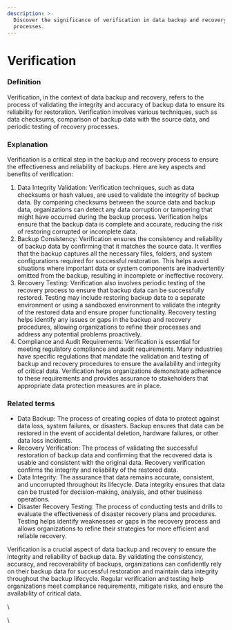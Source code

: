 ```yaml
---
description: >-
  Discover the significance of verification in data backup and recovery
  processes.
---
```


# Verification

### Definition

Verification, in the context of data backup and recovery, refers to the process of validating the integrity and accuracy of backup data to ensure its reliability for restoration. Verification involves various techniques, such as data checksums, comparison of backup data with the source data, and periodic testing of recovery processes.

### Explanation

Verification is a critical step in the backup and recovery process to ensure the effectiveness and reliability of backups. Here are key aspects and benefits of verification:

1. Data Integrity Validation: Verification techniques, such as data checksums or hash values, are used to validate the integrity of backup data. By comparing checksums between the source data and backup data, organizations can detect any data corruption or tampering that might have occurred during the backup process. Verification helps ensure that the backup data is complete and accurate, reducing the risk of restoring corrupted or incomplete data.
2. Backup Consistency: Verification ensures the consistency and reliability of backup data by confirming that it matches the source data. It verifies that the backup captures all the necessary files, folders, and system configurations required for successful restoration. This helps avoid situations where important data or system components are inadvertently omitted from the backup, resulting in incomplete or ineffective recovery.
3. Recovery Testing: Verification also involves periodic testing of the recovery process to ensure that backup data can be successfully restored. Testing may include restoring backup data to a separate environment or using a sandboxed environment to validate the integrity of the restored data and ensure proper functionality. Recovery testing helps identify any issues or gaps in the backup and recovery procedures, allowing organizations to refine their processes and address any potential problems proactively.
4. Compliance and Audit Requirements: Verification is essential for meeting regulatory compliance and audit requirements. Many industries have specific regulations that mandate the validation and testing of backup and recovery procedures to ensure the availability and integrity of critical data. Verification helps organizations demonstrate adherence to these requirements and provides assurance to stakeholders that appropriate data protection measures are in place.

### Related terms

* Data Backup: The process of creating copies of data to protect against data loss, system failures, or disasters. Backup ensures that data can be restored in the event of accidental deletion, hardware failures, or other data loss incidents.
* Recovery Verification: The process of validating the successful restoration of backup data and confirming that the recovered data is usable and consistent with the original data. Recovery verification confirms the integrity and reliability of the restored data.
* Data Integrity: The assurance that data remains accurate, consistent, and uncorrupted throughout its lifecycle. Data integrity ensures that data can be trusted for decision-making, analysis, and other business operations.
* Disaster Recovery Testing: The process of conducting tests and drills to evaluate the effectiveness of disaster recovery plans and procedures. Testing helps identify weaknesses or gaps in the recovery process and allows organizations to refine their strategies for more efficient and reliable recovery.

Verification is a crucial aspect of data backup and recovery to ensure the integrity and reliability of backup data. By validating the consistency, accuracy, and recoverability of backups, organizations can confidently rely on their backup data for successful restoration and maintain data integrity throughout the backup lifecycle. Regular verification and testing help organizations meet compliance requirements, mitigate risks, and ensure the availability of critical data.

\


\
